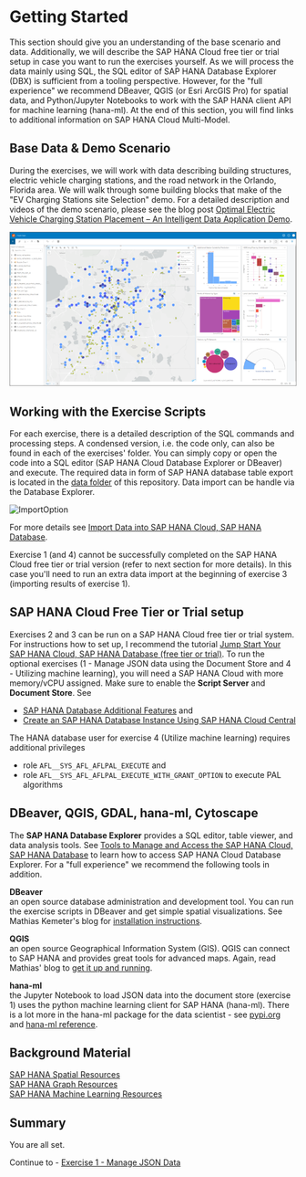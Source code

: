 # Getting Started

This section should give you an understanding of the base scenario and data. Additionally, we will describe the SAP HANA Cloud free tier or trial setup in case you want to run the exercises yourself. As we will process the data mainly using SQL, the SQL editor of SAP HANA Database Explorer (DBX) is sufficient from a tooling perspective. However, for the "full experience" we recommend DBeaver, QGIS (or Esri ArcGIS Pro) for spatial data, and Python/Jupyter Notebooks to work with the SAP HANA client API for machine learning (hana-ml). At the end of this section, you will find links to additional information on SAP HANA Cloud Multi-Model.


## Base Data & Demo Scenario

During the exercises, we will work with data describing building structures, electric vehicle charging stations, and the road network in the Orlando, Florida area. We will walk through some building blocks that make of the "EV Charging Stations site Selection" demo.
For a detailed description and videos of the demo scenario, please see the blog post [Optimal Electric Vehicle Charging Station Placement – An Intelligent Data Application Demo](https://blogs.sap.com/2023/05/15/optimal-electronic-vehicle-charging-station-placement-an-intelligent-data-application-demo/).

![](images/demo_screenshot.png)


## Working with the Exercise Scripts

For each exercise, there is a detailed description of the SQL commands and processing steps. A condensed version, i.e. the code only, can also be found in each of the exercises' folder. You can simply copy or open the code into a SQL editor (SAP HANA Cloud Database Explorer or DBeaver) and execute. The required data in form of SAP HANA database table export is located in the [data folder](../../data/) of this repository. Data import can be handle via the Database Explorer.

![ImportOption](https://github.com/SAP-samples/teched2023-DA285v/assets/94928543/111fa716-cc0e-4a28-b6c8-aa52b3660a58)

For more details see [Import Data into SAP HANA Cloud, SAP HANA Database](https://developers.sap.com/tutorials/hana-cloud-mission-trial-5.html).

Exercise 1 (and 4) cannot be successfully completed on the SAP HANA Cloud free tier or trial version (refer to next section for more details). In this case you'll need to run an extra data import at the beginning of exercise 3 (importing results of exercise 1).


## SAP HANA Cloud Free Tier or Trial setup

Exercises 2 and 3 can be run on a SAP HANA Cloud free tier or trial system. For instructions how to set up, I recommend the tutorial [Jump Start Your SAP HANA Cloud, SAP HANA Database (free tier or trial)](https://developers.sap.com/mission.hana-cloud-database-get-started.html). To run the optional exercises (1 - Manage JSON data using the Document Store and 4 - Utilizing machine learning), you will need a SAP HANA Cloud with more memory/vCPU assigned. Make sure to enable the **Script Server** and **Document Store**. See
* [SAP HANA Database Additional Features](https://help.sap.com/docs/hana-cloud/sap-hana-cloud-administration-guide/sap-hana-database-additional-features) and
* [Create an SAP HANA Database Instance Using SAP HANA Cloud Central](https://help.sap.com/docs/hana-cloud/sap-hana-cloud-administration-guide/create-sap-hana-database-instance-using-sap-hana-cloud-central)

The HANA database user for exercise 4 (Utilize machine learning) requires additional privileges
* role `AFL__SYS_AFL_AFLPAL_EXECUTE` and 
* role `AFL__SYS_AFL_AFLPAL_EXECUTE_WITH_GRANT_OPTION` to execute PAL algorithms


## DBeaver, QGIS, GDAL, hana-ml, Cytoscape

The **SAP HANA Database Explorer** provides a SQL editor, table viewer, and data analysis tools. See [Tools to Manage and Access the SAP HANA Cloud, SAP HANA Database](https://developers.sap.com/tutorials/hana-cloud-mission-trial-4.html) to learn how to access SAP HANA Cloud Database Explorer. For a "full experience" we recommend the following tools in addition.

**DBeaver**<br>an open source database administration and development tool. You can run the exercise scripts in DBeaver and get simple spatial visualizations. See Mathias Kemeter's blog for [installation instructions](https://blogs.sap.com/2020/01/08/good-things-come-together-dbeaver-sap-hana-spatial-beer/).

**QGIS**<a name="qgis"><br>an open source Geographical Information System (GIS). QGIS can connect to SAP HANA and provides great tools for advanced maps. Again, read Mathias' blog to [get it up and running](https://blogs.sap.com/2021/03/01/creating-a-playground-for-spatial-analytics/).

**hana-ml**<br>the Jupyter Notebook to load JSON data into the document store (exercise 1) uses the python machine learning client for SAP HANA (hana-ml). There is a lot more in the hana-ml package for the data scientist - see [pypi.org](https://pypi.org/project/hana-ml/) and [hana-ml reference](https://help.sap.com/doc/1d0ebfe5e8dd44d09606814d83308d4b/latest/en-US/index.html).


##  Background Material

[SAP HANA Spatial Resources](https://blogs.sap.com/2020/11/02/sap-hana-spatial-resources-reloaded/)<br>
[SAP HANA Graph Resources](https://blogs.sap.com/2021/07/21/sap-hana-graph-resources/)<br>
[SAP HANA Machine Learning Resources](https://blogs.sap.com/2021/05/27/sap-hana-machine-learning-resources/)

## Summary

You are all set.

Continue to - [Exercise 1 - Manage JSON Data](../ex1/README.md)
